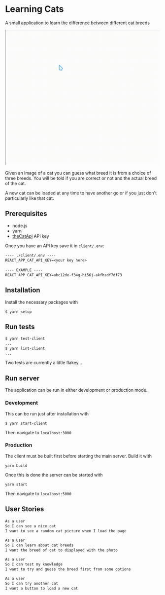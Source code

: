 # Learning Cats

A small application to learn the difference between different cat breeds

![Guess some cats!](./learningcats.gif)

Given an image of a cat you can guess what breed it is from a choice of
three breeds. You will be told if you are correct or not and the
actual breed of the cat.

A new cat can be loaded at any time to have another go or if you just
don't particularly like that cat.

## Prerequisites

- node.js
- yarn
- [theCatApi](https://thecatapi.com) API key

Once you have an API key save it in `client/.env`:
```
---- ./client/.env ----
REACT_APP_CAT_API_KEY=<your key here>

---- EXAMPLE ----
REACT_APP_CAT_API_KEY=abc12de-f34g-hi56j-akfhsdf7df73
```

## Installation

Install the necessary packages with
```
$ yarn setup
```

## Run tests

```
$ yarn test-client
...
$ yarn lint-client
...
```

Two tests are currently a little flakey...

## Run server

The application can be run in either development
or production mode.

### Development

This can be run just after installation with
```
$ yarn start-client
```
Then navigate to `localhost:3000`

### Production

The client must be built first before starting the main
server. Build it with
```
yarn build
```
Once this is done the server can be started with
```
yarn start
```
Then navigate to `localhost:5000`

## User Stories

```
As a user
So I can see a nice cat
I want to see a random cat picture when I load the page
```
```
As a user
So I can learn about cat breeds
I want the breed of cat to displayed with the photo
```
```
As a user
So I can test my knowledge
I want to try and guess the breed first from some options
```
```
As a user
So I can try another cat
I want a button to load a new cat
```
